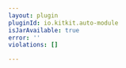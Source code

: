 ```yaml
---
layout: plugin
pluginId: io.kitkit.auto-module
isJarAvailable: true
error: ''
violations: []

---
```


